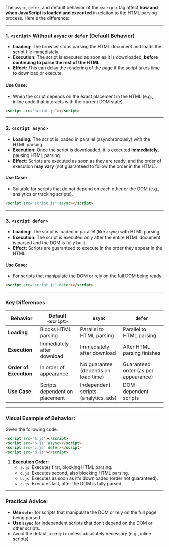 The `async`, `defer`, and default behavior of the `<script>` tag affect **how and when JavaScript is loaded and executed** in relation to the HTML parsing process. Here's the difference:

---

### 1. **`<script>` Without `async` or `defer` (Default Behavior)**
- **Loading:** The browser stops parsing the HTML document and loads the script file immediately.
- **Execution:** The script is executed as soon as it is downloaded, **before continuing to parse the rest of the HTML**.
- **Effect:** This can delay the rendering of the page if the script takes time to download or execute.
  
#### Use Case:
- When the script depends on the exact placement in the HTML (e.g., inline code that interacts with the current DOM state).

```html
<script src="script.js"></script>
```

---

### 2. **`<script async>`**
- **Loading:** The script is loaded in parallel (asynchronously) with the HTML parsing.
- **Execution:** Once the script is downloaded, it is executed **immediately**, pausing HTML parsing.
- **Effect:** Scripts are executed as soon as they are ready, and the order of execution **may vary** (not guaranteed to follow the order in the HTML).

#### Use Case:
- Suitable for scripts that do not depend on each other or the DOM (e.g., analytics or tracking scripts).

```html
<script src="script.js" async></script>
```

---

### 3. **`<script defer>`**
- **Loading:** The script is loaded in parallel (like `async`) with HTML parsing.
- **Execution:** The script is executed only after the entire HTML document is parsed and the DOM is fully built.
- **Effect:** Scripts are guaranteed to execute in the order they appear in the HTML.

#### Use Case:
- For scripts that manipulate the DOM or rely on the full DOM being ready.

```html
<script src="script.js" defer></script>
```

---

### Key Differences:
| **Behavior**         | **Default `<script>`**            | **`async`**                   | **`defer`**                    |
|-----------------------|-----------------------------------|-------------------------------|---------------------------------|
| **Loading**           | Blocks HTML parsing              | Parallel to HTML parsing      | Parallel to HTML parsing       |
| **Execution**         | Immediately after download       | Immediately after download    | After HTML parsing finishes    |
| **Order of Execution**| In order of appearance           | No guarantee (depends on load time) | Guaranteed order (as per appearance) |
| **Use Case**          | Scripts dependent on placement   | Independent scripts (analytics, ads) | DOM-dependent scripts          |

---

### Visual Example of Behavior:
Given the following code:
```html
<script src="a.js"></script>
<script src="b.js" async></script>
<script src="c.js" defer></script>
<script src="d.js"></script>
```

1. **Execution Order:**
   - `a.js`: Executes first, blocking HTML parsing.
   - `d.js`: Executes second, also blocking HTML parsing.
   - `b.js`: Executes as soon as it's downloaded (order not guaranteed).
   - `c.js`: Executes last, after the DOM is fully parsed.

---

### Practical Advice:
- **Use `defer`** for scripts that manipulate the DOM or rely on the full page being parsed.
- **Use `async`** for independent scripts that don’t depend on the DOM or other scripts.
- Avoid the default `<script>` unless absolutely necessary (e.g., inline scripts).